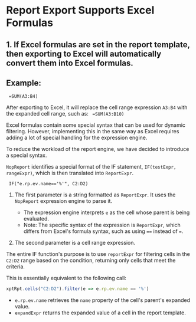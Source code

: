 # Report Export Supports Excel Formulas


## 1. If Excel formulas are set in the report template, then exporting to Excel will automatically convert them into Excel formulas.


## Example:
` =SUM(A3:B4)`

After exporting to Excel, it will replace the cell range expression `A3:B4` with the expanded cell range, such as:
` =SUM(A3:B10)`



Excel formulas contain some special syntax that can be used for dynamic filtering. However, implementing this in the same way as Excel requires adding a lot of special handling for the expression engine.

To reduce the workload of the report engine, we have decided to introduce a special syntax.


`NopReport` identifies a special format of the IF statement, `IF(testExpr, rangeExpr)`, which is then translated into `ReportExpr`.


` IF("e.rp.ev.name=='%'", C2:D2)`

1. The first parameter is a string formatted as `ReportExpr`. It uses the `NopReport` expression engine to parse it.
   - The expression engine interprets `e` as the cell whose parent is being evaluated.
   - Note: The specific syntax of the expression is `ReportExpr`, which differs from Excel's formula syntax, such as using `==` instead of `=`.

2. The second parameter is a cell range expression.

The entire IF function's purpose is to use `reportExpr` for filtering cells in the `C2:D2` range based on the condition, returning only cells that meet the criteria.

This is essentially equivalent to the following call:
```javascript
xptRpt.cells("C2:D2").filter(e => e.rp.ev.name == '%')
```


- `e.rp.ev.name` retrieves the `name` property of the cell's parent's expanded value.
- `expandExpr` returns the expanded value of a cell in the report template.

